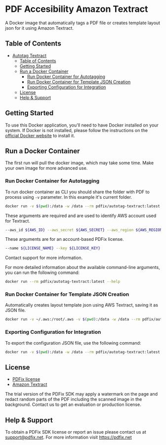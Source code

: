 # PDF Accesibility Amazon Textract

A Docker image that automatically tags a PDF file or creates template layout json for it using Amazon Textract.

## Table of Contents

- [Autotag Textract](#autotag-textract)
  - [Table of Contents](#table-of-contents)
  - [Getting Started](#getting-started)
  - [Run a Docker Container ](#run-docker-container)
    - [Run Docker Container for Autotagging](#run-docker-container-for-autotagging)
    - [Run Docker Container for Template JSON Creation](#run-docker-container-for-template-json-creation)
    - [Exporting Configuration for Integration](#exporting-configuration-for-integration)
  - [License](#license)
  - [Help \& Support](#help--support)

## Getting Started

To use this Docker application, you'll need to have Docker installed on your system. If Docker is not installed, please follow the instructions on the [official Docker website](https://docs.docker.com/get-docker/) to install it.

## Run a Docker Container

The first run will pull the docker image, which may take some time. Make your own image for more advanced use.

### Run Docker Container for Autotagging

To run docker container as CLI you should share the folder with PDF to process using `-v` parameter. In this example it's current folder.

```bash
docker run -v $(pwd):/data -w /data --rm pdfix/autotag-textract:latest tag --aws_id ${AWS_ID} --aws_secret ${AWS_SECRET} --aws_region ${AWS_REGION} --name ${LICENSE_NAME} --key ${LICENSE_KEY} -i /data/input.pdf -o /data/output.pdf
```

These arguments are required and are used to identify AWS account used for Textract.

```bash
--aws_id ${AWS_ID} --aws_secret ${AWS_SECRET} --aws_region ${AWS_REGION}
```

These arguments are for an account-based PDFix license.

```bash
--name ${LICENSE_NAME} --key ${LICENSE_KEY}
```

Contact support for more information.

For more detailed information about the available command-line arguments, you can run the following command:

```bash
docker run --rm pdfix/autotag-textract:latest --help
```

### Run Docker Container for Template JSON Creation

Automatically creates layout template json using AWS Textract, saving it as JSON file.

```bash
docker run -v ~/.aws:/root/.aws -v $(pwd):/data -w /data --rm pdfix/autotag-textract:latest template -i /data/document.pdf -o /data/template.json
```

### Exporting Configuration for Integration

To export the configuration JSON file, use the following command:

```bash
docker run -v $(pwd):/data -w /data --rm pdfix/autotag-textract:latest config -o config.json
```

## License

- [PDFix license](https://pdfix.net/terms)
- [Amazon Textract](https://github.com/aws-samples/amazon-textract-textractor/blob/master/LICENSE)

The trial version of the PDFix SDK may apply a watermark on the page and redact random parts of the PDF including the scanned image in the background. Contact us to get an evaluation or production license.

## Help & Support

To obtain a PDFix SDK license or report an issue please contact us at support@pdfix.net.
For more information visit https://pdfix.net
